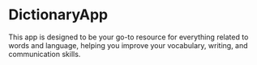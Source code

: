 # DictionaryApp
This app is designed to be your go-to resource for everything related to words and language, helping you improve your vocabulary, writing, and communication skills.
